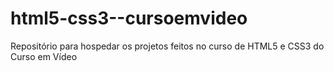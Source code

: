 # html5-css3--cursoemvideo
Repositório para hospedar os projetos feitos no curso de HTML5 e CSS3 do Curso em Vídeo
